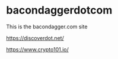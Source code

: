 # bacondaggerdotcom

This is the bacondagger.com site

https://discoverdot.net/

https://www.crypto101.io/

